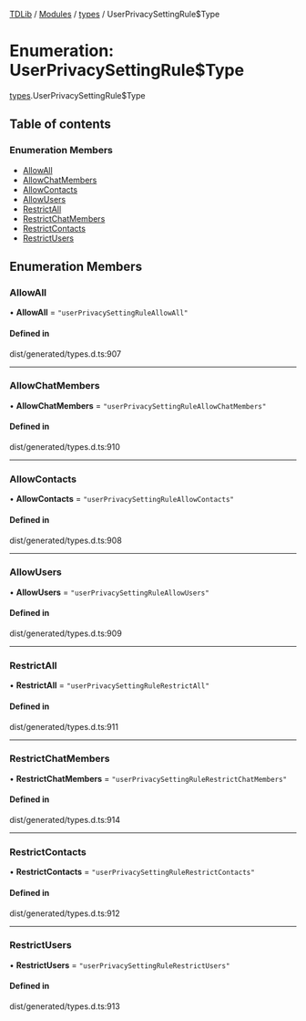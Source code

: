 [TDLib](../README.md) / [Modules](../modules.md) / [types](../modules/types.md) / UserPrivacySettingRule$Type

# Enumeration: UserPrivacySettingRule$Type

[types](../modules/types.md).UserPrivacySettingRule$Type

## Table of contents

### Enumeration Members

- [AllowAll](types.UserPrivacySettingRule_Type.md#allowall)
- [AllowChatMembers](types.UserPrivacySettingRule_Type.md#allowchatmembers)
- [AllowContacts](types.UserPrivacySettingRule_Type.md#allowcontacts)
- [AllowUsers](types.UserPrivacySettingRule_Type.md#allowusers)
- [RestrictAll](types.UserPrivacySettingRule_Type.md#restrictall)
- [RestrictChatMembers](types.UserPrivacySettingRule_Type.md#restrictchatmembers)
- [RestrictContacts](types.UserPrivacySettingRule_Type.md#restrictcontacts)
- [RestrictUsers](types.UserPrivacySettingRule_Type.md#restrictusers)

## Enumeration Members

### AllowAll

• **AllowAll** = ``"userPrivacySettingRuleAllowAll"``

#### Defined in

dist/generated/types.d.ts:907

___

### AllowChatMembers

• **AllowChatMembers** = ``"userPrivacySettingRuleAllowChatMembers"``

#### Defined in

dist/generated/types.d.ts:910

___

### AllowContacts

• **AllowContacts** = ``"userPrivacySettingRuleAllowContacts"``

#### Defined in

dist/generated/types.d.ts:908

___

### AllowUsers

• **AllowUsers** = ``"userPrivacySettingRuleAllowUsers"``

#### Defined in

dist/generated/types.d.ts:909

___

### RestrictAll

• **RestrictAll** = ``"userPrivacySettingRuleRestrictAll"``

#### Defined in

dist/generated/types.d.ts:911

___

### RestrictChatMembers

• **RestrictChatMembers** = ``"userPrivacySettingRuleRestrictChatMembers"``

#### Defined in

dist/generated/types.d.ts:914

___

### RestrictContacts

• **RestrictContacts** = ``"userPrivacySettingRuleRestrictContacts"``

#### Defined in

dist/generated/types.d.ts:912

___

### RestrictUsers

• **RestrictUsers** = ``"userPrivacySettingRuleRestrictUsers"``

#### Defined in

dist/generated/types.d.ts:913
